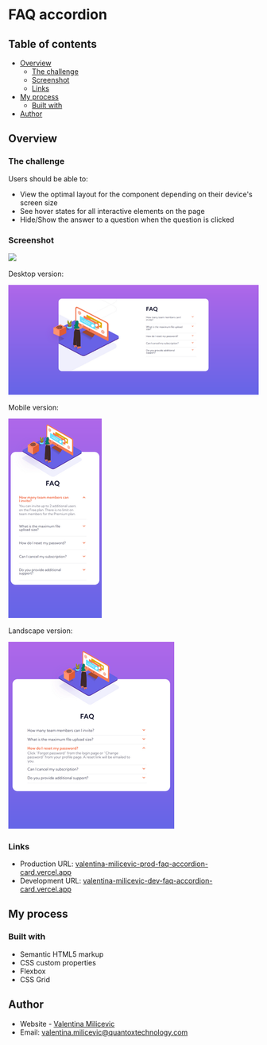 # FAQ accordion

## Table of contents

- [Overview](#overview)
  - [The challenge](#the-challenge)
  - [Screenshot](#screenshot)
  - [Links](#links)
- [My process](#my-process)
  - [Built with](#built-with)
- [Author](#author)

## Overview

### The challenge

Users should be able to:

- View the optimal layout for the component depending on their device's screen size
- See hover states for all interactive elements on the page
- Hide/Show the answer to a question when the question is clicked

### Screenshot

![](./screenshot.jpg)


Desktop version:

![Desktop version](./images/screenshots/desktop-version.png)

Mobile version:

![Mobile version](./images/screenshots/mobile-version.png)

Landscape version:

![Landscape version](./images/screenshots/landscape-version.png)

### Links

- Production URL: [valentina-milicevic-prod-faq-accordion-card.vercel.app](http://valentina-milicevic-prod-faq-accordion-card.vercel.app)
- Development URL: [valentina-milicevic-dev-faq-accordion-card.vercel.app](http://valentina-milicevic-dev-faq-accordion-card.vercel.app)

## My process

### Built with

- Semantic HTML5 markup
- CSS custom properties
- Flexbox
- CSS Grid

## Author

- Website - [Valentina Milicevic](https://github.com/vanjamilicevic)
- Email: valentina.milicevic@quantoxtechnology.com